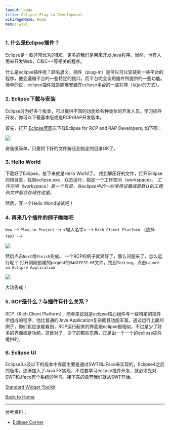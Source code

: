 ```yaml
---
layout: page
title: Eclipse Plug-in Development
wikiPageName: Home
menu: wiki
---
```


### 1. 什么是Eclipse插件？
Eclipse是一款非常优秀的IDE，更多的我们是用来开发Java程序。当然，也有人用来开发Web，C和C++等相关的程序。

什么是eclipse插件呢？顾名思义，插件（plug-in）是可以可以安装到一些平台的程序，他会遵循平台的一些特定的接口，而平台呢会调用插件所提供的一些功能。简单的说，eclipse插件就是能够安装在eclipse平台的一些程序（以jar的方式）。

### 2. Eclipse下载与安装
Eclipse分为好多个版本，可以提供不同的功能给各种类型的开发人员。学习插件开发，你可以下载基本版或是RCP/RAP开发版本。

首先，打开 [Eclipse官网](http://www.eclipse.org/downloads)去下载Eclipse for RCP and RAP Developers, 如下图：

![]({{site.baseurl}}/eclipse.tutorial/wiki/images/home_download_eclipse.png)

安装很简单，只要将下好的文件解压到指定的目录OK了。

### 3. Hello World
下载好了Eclipse，接下来就是Hello World了。
找到解压好的文件，打开Eclipse的根目录，找到eclipse.exe，双击运行，指定一个工作空间（workspace）。
    _工作空间（workspace）是一个目录，在eclipse中的一些常用设置或是默认的工程和文件都会存储在这里。_

然后，写一个Hello World试试吧！

### 4. 再来几个插件的例子瞧瞧吧
`New` --> `Plug-in Project` --> <输入名字> --> `Rich Client Platform` （选择`Yes`）-->

![]({{site.baseurl}}/eclipse.tutorial/wiki/images/home_create_rcp.png)

然后点击`Next`或`Finish`完成。
一个RCP的例子就建好了，那么问题来了，怎么运行呢？
打开刚刚创建的project的`MANIFEST.MF`文件，找到`Testing`，点击`Launch an Eclipse Application`

![]({{site.baseurl}}/eclipse.tutorial/wiki/images/home_launch_rcp.png)

大功告成！

### 5. RCP是什么？与插件有什么关系？
RCP（Rich Client Platform），简单来说就是eclipse核心组件与一些特定的插件所组成的程序，他比普通的Java Application复杂而且功能丰富。通过运行上面的例子，你们也应该能看到，RCP运行起来的界面跟eclipse很相似，不过是少了好多的界面或是功能。这就对了，少了的那些东西，正是由一个一个的eclipse插件提供的。

### 6. Eclipse UI
Eclipse3.x及以下的版本中界面主要是通过SWT和JFace来实现的，Eclipse4之后的版本，逐渐加入了Java FX实现，不过要学习eclipse插件开发，就必须先对SWT和Jface有个系统的学习。接下来的章节我们就从SWT开始。

[Standard Widget Toolkit]({{site.baseurl}}/eclipse.tutorial/wiki/Standard-Widget-Toolkit.html)

[Back to Home]({{site.baseurl}}/eclipse.tutorial/wiki/)

***

参考资料：
 
 * [Eclipse Corner](https://wiki.eclipse.org/Eclipse_Corner)
